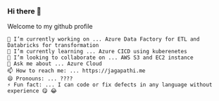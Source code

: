 ### Hi there 👋


Welcome to my github profile

	🔭 I’m currently working on ... Azure Data Factory for ETL and Databricks for transformation
	🌱 I’m currently learning ... Azure CICD using kuberenetes
	👯 I’m looking to collaborate on ... AWS S3 and EC2 instance
	💬 Ask me about ... Azure Cloud
	📫 How to reach me: ... https://jagapathi.me
	😄 Pronouns: ... ????
	⚡ Fun fact: ... I can code or fix defects in any language without experience 😋 😂
